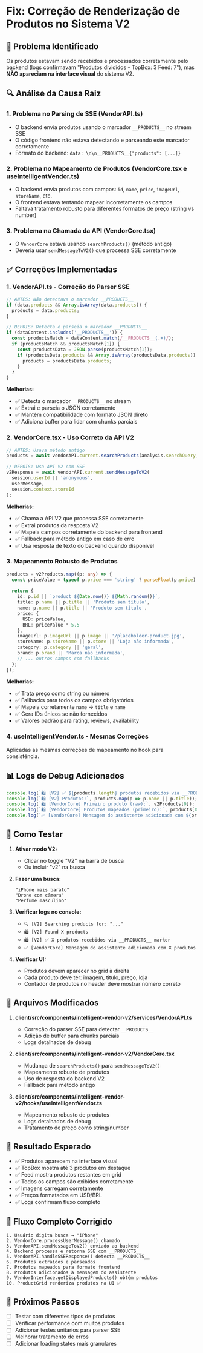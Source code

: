 # Fix: Correção de Renderização de Produtos no Sistema V2

## 🐛 Problema Identificado

Os produtos estavam sendo recebidos e processados corretamente pelo backend (logs confirmavam "Produtos divididos - TopBox: 3 Feed: 7"), mas **NÃO apareciam na interface visual** do sistema V2.

## 🔍 Análise da Causa Raiz

### 1. **Problema no Parsing de SSE (VendorAPI.ts)**
- O backend envia produtos usando o marcador `__PRODUCTS__` no stream SSE
- O código frontend não estava detectando e parseando este marcador corretamente
- Formato do backend: `data: \n\n__PRODUCTS__{"products": [...]}`

### 2. **Problema no Mapeamento de Produtos (VendorCore.tsx e useIntelligentVendor.ts)**
- O backend envia produtos com campos: `id`, `name`, `price`, `imageUrl`, `storeName`, etc.
- O frontend estava tentando mapear incorretamente os campos
- Faltava tratamento robusto para diferentes formatos de preço (string vs number)

### 3. **Problema na Chamada da API (VendorCore.tsx)**
- O `VendorCore` estava usando `searchProducts()` (método antigo)
- Deveria usar `sendMessageToV2()` que processa SSE corretamente

## ✅ Correções Implementadas

### 1. **VendorAPI.ts - Correção do Parser SSE**

```typescript
// ANTES: Não detectava o marcador __PRODUCTS__
if (data.products && Array.isArray(data.products)) {
  products = data.products;
}

// DEPOIS: Detecta e parseia o marcador __PRODUCTS__
if (dataContent.includes('__PRODUCTS__')) {
  const productsMatch = dataContent.match(/__PRODUCTS__(.+)/);
  if (productsMatch && productsMatch[1]) {
    const productsData = JSON.parse(productsMatch[1]);
    if (productsData.products && Array.isArray(productsData.products)) {
      products = productsData.products;
    }
  }
}
```

**Melhorias:**
- ✅ Detecta o marcador `__PRODUCTS__` no stream
- ✅ Extrai e parseia o JSON corretamente
- ✅ Mantém compatibilidade com formato JSON direto
- ✅ Adiciona buffer para lidar com chunks parciais

### 2. **VendorCore.tsx - Uso Correto da API V2**

```typescript
// ANTES: Usava método antigo
products = await vendorAPI.current.searchProducts(analysis.searchQuery, {...});

// DEPOIS: Usa API V2 com SSE
v2Response = await vendorAPI.current.sendMessageToV2(
  session.userId || 'anonymous',
  userMessage,
  session.context.storeId
);
```

**Melhorias:**
- ✅ Chama a API V2 que processa SSE corretamente
- ✅ Extrai produtos da resposta V2
- ✅ Mapeia campos corretamente do backend para frontend
- ✅ Fallback para método antigo em caso de erro
- ✅ Usa resposta de texto do backend quando disponível

### 3. **Mapeamento Robusto de Produtos**

```typescript
products = v2Products.map((p: any) => {
  const priceValue = typeof p.price === 'string' ? parseFloat(p.price) : (p.price || 0);
  
  return {
    id: p.id || `product_${Date.now()}_${Math.random()}`,
    title: p.name || p.title || 'Produto sem título',
    name: p.name || p.title || 'Produto sem título',
    price: {
      USD: priceValue,
      BRL: priceValue * 5.5
    },
    imageUrl: p.imageUrl || p.image || '/placeholder-product.jpg',
    storeName: p.storeName || p.store || 'Loja não informada',
    category: p.category || 'geral',
    brand: p.brand || 'Marca não informada',
    // ... outros campos com fallbacks
  };
});
```

**Melhorias:**
- ✅ Trata preço como string ou número
- ✅ Fallbacks para todos os campos obrigatórios
- ✅ Mapeia corretamente `name` → `title` e `name`
- ✅ Gera IDs únicos se não fornecidos
- ✅ Valores padrão para rating, reviews, availability

### 4. **useIntelligentVendor.ts - Mesmas Correções**

Aplicadas as mesmas correções de mapeamento no hook para consistência.

## 📊 Logs de Debug Adicionados

```typescript
console.log(`🛍️ [V2] ✅ ${products.length} produtos recebidos via __PRODUCTS__ marker`);
console.log(`🛍️ [V2] Produtos:`, products.map(p => p.name || p.title));
console.log(`🛍️ [VendorCore] Primeiro produto (raw):`, v2Products[0]);
console.log(`🛍️ [VendorCore] Produtos mapeados (primeiro):`, products[0]);
console.log(`✅ [VendorCore] Mensagem do assistente adicionada com ${products.length} produtos`);
```

## 🧪 Como Testar

1. **Ativar modo V2:**
   - Clicar no toggle "V2" na barra de busca
   - Ou incluir "v2" na busca

2. **Fazer uma busca:**
   ```
   "iPhone mais barato"
   "Drone com câmera"
   "Perfume masculino"
   ```

3. **Verificar logs no console:**
   - `🔍 [V2] Searching products for: "..."`
   - `🛍️ [V2] Found X products`
   - `🛍️ [V2] ✅ X produtos recebidos via __PRODUCTS__ marker`
   - `✅ [VendorCore] Mensagem do assistente adicionada com X produtos`

4. **Verificar UI:**
   - Produtos devem aparecer no grid à direita
   - Cada produto deve ter: imagem, título, preço, loja
   - Contador de produtos no header deve mostrar número correto

## 📁 Arquivos Modificados

1. **client/src/components/intelligent-vendor-v2/services/VendorAPI.ts**
   - Correção do parser SSE para detectar `__PRODUCTS__`
   - Adição de buffer para chunks parciais
   - Logs detalhados de debug

2. **client/src/components/intelligent-vendor-v2/VendorCore.tsx**
   - Mudança de `searchProducts()` para `sendMessageToV2()`
   - Mapeamento robusto de produtos
   - Uso de resposta do backend V2
   - Fallback para método antigo

3. **client/src/components/intelligent-vendor-v2/hooks/useIntelligentVendor.ts**
   - Mapeamento robusto de produtos
   - Logs detalhados de debug
   - Tratamento de preço como string/number

## 🎯 Resultado Esperado

- ✅ Produtos aparecem na interface visual
- ✅ TopBox mostra até 3 produtos em destaque
- ✅ Feed mostra produtos restantes em grid
- ✅ Todos os campos são exibidos corretamente
- ✅ Imagens carregam corretamente
- ✅ Preços formatados em USD/BRL
- ✅ Logs confirmam fluxo completo

## 🔄 Fluxo Completo Corrigido

```
1. Usuário digita busca → "iPhone"
2. VendorCore.processUserMessage() chamado
3. VendorAPI.sendMessageToV2() enviado ao backend
4. Backend processa e retorna SSE com __PRODUCTS__
5. VendorAPI.handleSSEResponse() detecta __PRODUCTS__
6. Produtos extraídos e parseados
7. Produtos mapeados para formato frontend
8. Produtos adicionados à mensagem do assistente
9. VendorInterface.getDisplayedProducts() obtém produtos
10. ProductGrid renderiza produtos na UI ✅
```

## 🚀 Próximos Passos

- [ ] Testar com diferentes tipos de produtos
- [ ] Verificar performance com muitos produtos
- [ ] Adicionar testes unitários para parser SSE
- [ ] Melhorar tratamento de erros
- [ ] Adicionar loading states mais granulares
